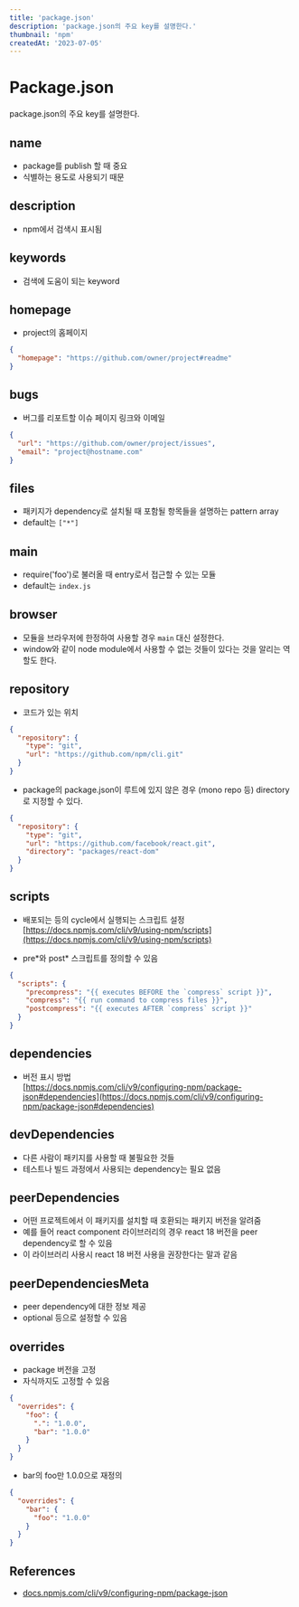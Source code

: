 ```yaml
---
title: 'package.json'
description: 'package.json의 주요 key를 설명한다.'
thumbnail: 'npm'
createdAt: '2023-07-05'
---
```


# Package.json

package.json의 주요 key를 설명한다.

## name

- package를 publish 할 때 중요
- 식별하는 용도로 사용되기 때문

## description

- npm에서 검색시 표시됨

## keywords

- 검색에 도움이 되는 keyword

## homepage

- project의 홈페이지

```json
{
  "homepage": "https://github.com/owner/project#readme"
}
```

## bugs

- 버그를 리포트할 이슈 페이지 링크와 이메일

```json
{
  "url": "https://github.com/owner/project/issues",
  "email": "project@hostname.com"
}
```

## files

- 패키지가 dependency로 설치될 때 포함될 항목들을 설명하는 pattern array
- default는 `["*"]`

## main

- require('foo')로 불러올 때 entry로서 접근할 수 있는 모듈
- default는 `index.js`

## browser

- 모듈을 브라우저에 한정하여 사용할 경우 `main` 대신 설정한다.
- window와 같이 node module에서 사용할 수 없는 것들이 있다는 것을 알리는 역할도 한다.

## repository

- 코드가 있는 위치

```json
{
  "repository": {
    "type": "git",
    "url": "https://github.com/npm/cli.git"
  }
}
```

- package의 package.json이 루트에 있지 않은 경우 (mono repo 등) directory로 지정할 수 있다.

```json
{
  "repository": {
    "type": "git",
    "url": "https://github.com/facebook/react.git",
    "directory": "packages/react-dom"
  }
}
```

## scripts

- 배포되는 등의 cycle에서 실행되는 스크립트 설정\
  [https://docs.npmjs.com/cli/v9/using-npm/scripts](https://docs.npmjs.com/cli/v9/using-npm/scripts)

- pre\*와 post\* 스크립트를 정의할 수 있음

```json
{
  "scripts": {
    "precompress": "{{ executes BEFORE the `compress` script }}",
    "compress": "{{ run command to compress files }}",
    "postcompress": "{{ executes AFTER `compress` script }}"
  }
}
```

## dependencies

- 버전 표시 방법\
  [https://docs.npmjs.com/cli/v9/configuring-npm/package-json#dependencies](https://docs.npmjs.com/cli/v9/configuring-npm/package-json#dependencies)

## devDependencies

- 다른 사람이 패키지를 사용할 때 불필요한 것들
- 테스트나 빌드 과정에서 사용되는 dependency는 필요 없음

## peerDependencies

- 어떤 프로젝트에서 이 패키지를 설치할 때 호환되는 패키지 버전을 알려줌
- 예를 들어 react component 라이브러리의 경우 react 18 버전을 peer dependency로 할 수 있음
- 이 라이브러리 사용시 react 18 버전 사용을 권장한다는 말과 같음

## peerDependenciesMeta

- peer dependency에 대한 정보 제공
- optional 등으로 설정할 수 있음

## overrides

- package 버전을 고정
- 자식까지도 고정할 수 있음

```json
{
  "overrides": {
    "foo": {
      ".": "1.0.0",
      "bar": "1.0.0"
    }
  }
}
```

- bar의 foo만 1.0.0으로 재정의

```json
{
  "overrides": {
    "bar": {
      "foo": "1.0.0"
    }
  }
}
```

## References

- [docs.npmjs.com/cli/v9/configuring-npm/package-json](https://docs.npmjs.com/cli/v9/configuring-npm/package-json)
